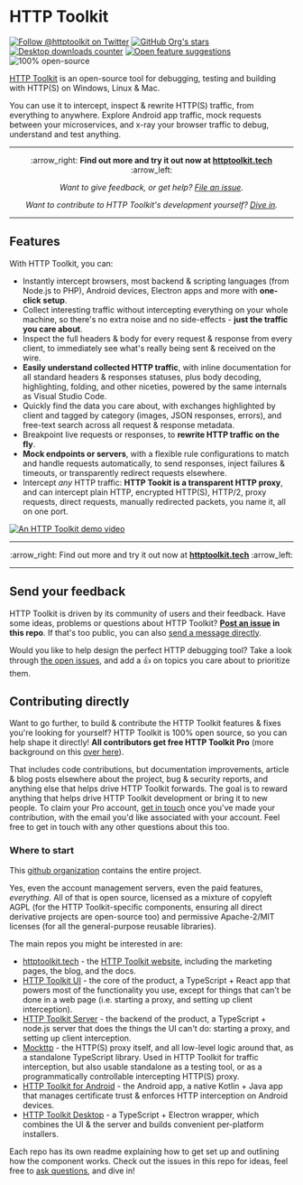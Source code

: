# HTTP Toolkit
[![Follow @httptoolkit on Twitter](https://img.shields.io/twitter/follow/httptoolkit?color=%234c1&style=flat-square)](https://twitter.com/httptoolkit) [![GitHub Org's stars](https://img.shields.io/github/stars/httptoolkit?label=org%20stars&style=flat-square)](https://github.com/httptoolkit/) [![Desktop downloads counter](https://img.shields.io/github/downloads/httptoolkit/httptoolkit-desktop/total?style=flat-square)](https://github.com/httptoolkit/httptoolkit-desktop/releases/latest) [![Open feature suggestions](https://img.shields.io/github/issues/httptoolkit/httptoolkit?label=feature%20suggestions&style=flat-square)](https://github.com/httptoolkit/httptoolkit/issues?q=is%3Aissue+is%3Aopen+sort%3Areactions-%2B1-desc) ![100% open-source](https://img.shields.io/badge/open--source-100%25-%23999?style=flat-square)

[HTTP Toolkit](https://httptoolkit.tech) is an open-source tool for debugging, testing and building with HTTP(S) on Windows, Linux & Mac.

You can use it to intercept, inspect & rewrite HTTP(S) traffic, from everything to anywhere. Explore Android app traffic, mock requests between your microservices, and x-ray your browser traffic to debug, understand and test anything.

---

<p align="center">
 :arrow_right: <strong>Find out more and try it out now at <a href="https://httptoolkit.tech">httptoolkit.tech</a></strong> :arrow_left:
</p>

<p align="center">
 <em>Want to give feedback, or get help? <a href="https://github.com/httptoolkit/httptoolkit/issues/new">File an issue</a>.</em>
</p>

<p align="center">
 <em>Want to contribute to HTTP Toolkit's development yourself? <a href="https://github.com/httptoolkit/httptoolkit/#contributing-directly">Dive in</a>.</em>
</p>

---

## Features

With HTTP Toolkit, you can:

* Instantly intercept browsers, most backend & scripting languages (from Node.js to PHP), Android devices, Electron apps and more with **one-click setup**.
* Collect interesting traffic without intercepting everything on your whole machine, so there's no extra noise and no side-effects - **just the traffic you care about**.
* Inspect the full headers & body for every request & response from every client, to immediately see what's really being sent & received on the wire.
* **Easily understand collected HTTP traffic**, with inline documentation for all standard headers & responses statuses, plus body decoding, highlighting, folding, and other niceties, powered by the same internals as Visual Studio Code.
* Quickly find the data you care about, with exchanges highlighted by client and tagged by category (images, JSON responses, errors), and free-text search across all request & response metadata.
* Breakpoint live requests or responses, to **rewrite HTTP traffic on the fly**.
* **Mock endpoints or servers**, with a flexible rule configurations to match and handle requests automatically, to send responses, inject failures & timeouts, or transparently redirect requests elsewhere.
* Intercept _any_ HTTP traffic: **HTTP Tookit is a transparent HTTP proxy**, and can intercept plain HTTP, encrypted HTTP(S), HTTP/2, proxy requests, direct requests, manually redirected packets, you name it, all on one port.

[![An HTTP Toolkit demo video](./demo.apng)](https://httptoolkit.tech)

---

<p align="center">
 :arrow_right: Find out more and try it out now at <strong><a href="https://httptoolkit.tech">httptoolkit.tech</a></strong> :arrow_left:
</p>

---

## Send your feedback

HTTP Toolkit is driven by its community of users and their feedback. Have some ideas, problems or questions about HTTP Toolkit? **[Post an issue](https://github.com/httptoolkit/httptoolkit/issues/new) in this repo**. If that's too public, you can also [send a message directly](https://httptoolkit.tech/contact).

Would you like to help design the perfect HTTP debugging tool? Take a look through [the open issues](https://github.com/httptoolkit/httptoolkit/issues?q=is%3Aissue+is%3Aopen+sort%3Areactions-%2B1-desc), and add a :+1: on topics you care about to prioritize them.

## Contributing directly

Want to go further, to build & contribute the HTTP Toolkit features & fixes you're looking for yourself? HTTP Toolkit is 100% open source, so you can help shape it directly! **All contributors get free HTTP Toolkit Pro** (more background on this [over here](https://httptoolkit.tech/blog/free-as-in-beer)).

That includes code contributions, but documentation improvements, article & blog posts elsewhere about the project, bug & security reports, and anything else that helps drive HTTP Toolkit forwards. The goal is to reward anything that helps drive HTTP Toolkit development or bring it to new people. To claim your Pro account, [get in touch](https://httptoolkit.tech/contact) once you've made your contribution, with the email you'd like associated with your account. Feel free to get in touch with any other questions about this too.

### Where to start

This [github organization](https://github.com/httptoolkit) contains the entire project.

Yes, even the account management servers, even the paid features, _everything_. All of that is open source, licensed as a mixture of copyleft AGPL (for the HTTP Toolkit-specific components, ensuring all direct derivative projects are open-source too) and permissive Apache-2/MIT licenses (for all the general-purpose reusable libraries).

The main repos you might be interested in are:

* [httptoolkit.tech](https://github.com/httptoolkit/httptoolkit.tech) - the [HTTP Toolkit website](https://httptoolkit.tech), including the marketing pages, the blog, and the docs.
* [HTTP Toolkit UI](https://github.com/httptoolkit/httptoolkit-ui) - the core of the product, a TypeScript + React app that powers most of the functionality you use, except for things that can't be done in a web page (i.e. starting a proxy, and setting up client interception).
* [HTTP Toolkit Server](https://github.com/httptoolkit/httptoolkit-server) - the backend of the product, a TypeScript + node.js server that does the things the UI can't do: starting a proxy, and setting up client interception.
* [Mockttp](https://github.com/httptoolkit/mockttp) - the HTTP(S) proxy itself, and all low-level logic around that, as a standalone TypeScript library. Used in HTTP Toolkit for traffic interception, but also usable standalone as a testing tool, or as a programmatically controllable intercepting HTTP(S) proxy.
* [HTTP Toolkit for Android](https://github.com/httptoolkit/httptoolkit-android) - the Android app, a native Kotlin + Java app that manages certificate trust & enforces HTTP interception on Android devices.
* [HTTP Toolkit Desktop](https://github.com/httptoolkit/httptoolkit-desktop) - a TypeScript + Electron wrapper, which combines the UI & the server and builds convenient per-platform installers.

Each repo has its own readme explaining how to get set up and outlining how the component works. Check out the issues in this repo for ideas, feel free to [ask questions](https://httptoolkit.tech/contact), and dive in!
